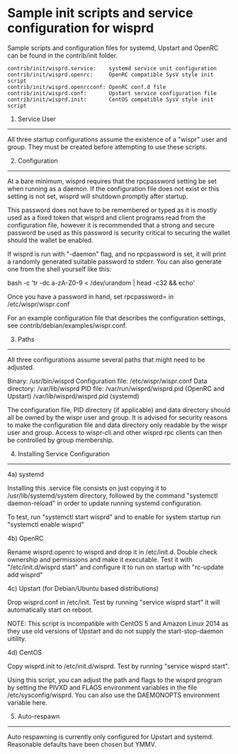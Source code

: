 Sample init scripts and service configuration for wisprd
==========================================================

Sample scripts and configuration files for systemd, Upstart and OpenRC
can be found in the contrib/init folder.

    contrib/init/wisprd.service:    systemd service unit configuration
    contrib/init/wisprd.openrc:     OpenRC compatible SysV style init script
    contrib/init/wisprd.openrcconf: OpenRC conf.d file
    contrib/init/wisprd.conf:       Upstart service configuration file
    contrib/init/wisprd.init:       CentOS compatible SysV style init script

1. Service User
---------------------------------

All three startup configurations assume the existence of a "wispr" user
and group.  They must be created before attempting to use these scripts.

2. Configuration
---------------------------------

At a bare minimum, wisprd requires that the rpcpassword setting be set
when running as a daemon.  If the configuration file does not exist or this
setting is not set, wisprd will shutdown promptly after startup.

This password does not have to be remembered or typed as it is mostly used
as a fixed token that wisprd and client programs read from the configuration
file, however it is recommended that a strong and secure password be used
as this password is security critical to securing the wallet should the
wallet be enabled.

If wisprd is run with "-daemon" flag, and no rpcpassword is set, it will
print a randomly generated suitable password to stderr.  You can also
generate one from the shell yourself like this:

bash -c 'tr -dc a-zA-Z0-9 < /dev/urandom | head -c32 && echo'

Once you have a password in hand, set rpcpassword= in /etc/wispr/wispr.conf

For an example configuration file that describes the configuration settings,
see contrib/debian/examples/wispr.conf.

3. Paths
---------------------------------

All three configurations assume several paths that might need to be adjusted.

Binary:              /usr/bin/wisprd
Configuration file:  /etc/wispr/wispr.conf
Data directory:      /var/lib/wisprd
PID file:            /var/run/wisprd/wisprd.pid (OpenRC and Upstart)
                     /var/lib/wisprd/wisprd.pid (systemd)

The configuration file, PID directory (if applicable) and data directory
should all be owned by the wispr user and group.  It is advised for security
reasons to make the configuration file and data directory only readable by the
wispr user and group.  Access to wispr-cli and other wisprd rpc clients
can then be controlled by group membership.

4. Installing Service Configuration
-----------------------------------

4a) systemd

Installing this .service file consists on just copying it to
/usr/lib/systemd/system directory, followed by the command
"systemctl daemon-reload" in order to update running systemd configuration.

To test, run "systemctl start wisprd" and to enable for system startup run
"systemctl enable wisprd"

4b) OpenRC

Rename wisprd.openrc to wisprd and drop it in /etc/init.d.  Double
check ownership and permissions and make it executable.  Test it with
"/etc/init.d/wisprd start" and configure it to run on startup with
"rc-update add wisprd"

4c) Upstart (for Debian/Ubuntu based distributions)

Drop wisprd.conf in /etc/init.  Test by running "service wisprd start"
it will automatically start on reboot.

NOTE: This script is incompatible with CentOS 5 and Amazon Linux 2014 as they
use old versions of Upstart and do not supply the start-stop-daemon uitility.

4d) CentOS

Copy wisprd.init to /etc/init.d/wisprd. Test by running "service wisprd start".

Using this script, you can adjust the path and flags to the wisprd program by
setting the PIVXD and FLAGS environment variables in the file
/etc/sysconfig/wisprd. You can also use the DAEMONOPTS environment variable here.

5. Auto-respawn
-----------------------------------

Auto respawning is currently only configured for Upstart and systemd.
Reasonable defaults have been chosen but YMMV.
